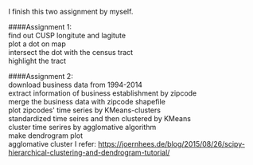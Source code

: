 I finish this two assignment by myself.</br>

####Assignment 1: </br>
find out CUSP longitute and lagitute</br>
plot a dot on map</br>
intersect the dot with the census tract</br>
highlight the tract</br>

####Assignment 2:</br>
download business data from 1994-2014</br>
extract information of business establishment by zipcode</br>
merge the business data with zipcode shapefile</br>
plot zipcodes' time series by KMeans-clusters</br>
standardized time seires and then clustered by KMeans</br>
cluster time serires by agglomative algorithm</br>
make dendrogram plot</br>
agglomative cluster I refer: https://joernhees.de/blog/2015/08/26/scipy-hierarchical-clustering-and-dendrogram-tutorial/

